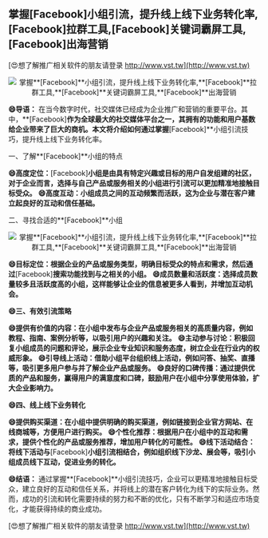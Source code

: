 ## **掌握**[Facebook]**小组引流，提升线上线下业务转化率,**[Facebook]**拉群工具,**[Facebook]**关键词霸屏工具,**[Facebook]**出海营销**

[😍想了解推广相关软件的朋友请登录 http://www.vst.tw](http://www.vst.tw)

 <center><img src="https://vst.tw/MP4/tuiguang/png/2.png" alt="掌握**[Facebook]**小组引流，提升线上线下业务转化率,**[Facebook]**拉群工具,**[Facebook]**关键词霸屏工具,**[Facebook]**出海营销"></center>

**😄导语：**
在当今数字时代，社交媒体已经成为企业推广和营销的重要平台。其中，**[Facebook]**作为全球最大的社交媒体平台之一，其拥有的功能和用户基数给企业带来了巨大的商机。本文将介绍如何通过掌握**[Facebook]**小组引流技巧，提升线上线下业务转化率。

一、了解**[Facebook]**小组的特点

**😄高度定位：**[Facebook]**小组是由具有特定兴趣或目标的用户自发组建的社区，对于企业而言，选择与自己产品或服务相关的小组进行引流可以更加精准地接触目标受众。**
**😄高度互动：小组成员之间的互动频繁而活跃，这为企业与潜在客户建立起良好的互动和信任基础。**

二、寻找合适的**[Facebook]**小组

 <center><img src="https://vst.tw/MP4/tuiguang/png/3.png" alt="掌握**[Facebook]**小组引流，提升线上线下业务转化率,**[Facebook]**拉群工具,**[Facebook]**关键词霸屏工具,**[Facebook]**出海营销"></center>

**😄目标定位：根据企业的产品或服务类型，明确目标受众的特点和需求，然后通过**[Facebook]**搜索功能找到与之相关的小组。**
**😄成员数量和活跃度：选择成员数量较多且活跃度高的小组，这样能够让企业的信息被更多人看到，并增加互动机会。**

**😄三、有效引流策略**

**😄提供有价值的内容：在小组中发布与企业产品或服务相关的高质量内容，例如教程、指南、案例分析等，以吸引用户的兴趣和关注。**
**😄主动参与讨论：积极回复小组成员的问题和评论，展示企业专业知识和服务态度，树立企业在行业内的权威形象。**
**😄引导线上活动：借助小组平台组织线上活动，例如问答、抽奖、直播等，吸引更多用户参与并了解企业产品或服务。**
**😄良好的口碑传播：通过提供优质的产品和服务，赢得用户的满意度和口碑，鼓励用户在小组中分享使用体验，扩大企业影响力。**

**😄四、线上线下业务转化**

**😄提供购买渠道：在小组中提供明确的购买渠道，例如链接到企业官方网站、在线商城等，方便用户进行购买。**
**😄个性化推荐：根据用户在小组中的互动和需求，提供个性化的产品或服务推荐，增加用户转化的可能性。**
**😄线下活动结合：将线下活动与**[Facebook]**小组引流相结合，例如组织线下沙龙、展会等，吸引小组成员线下互动，促进业务的转化。**

**😄结语：**
通过掌握**[Facebook]**小组引流技巧，企业可以更精准地接触目标受众，建立良好的互动和信任关系，并将线上的潜在客户转化为线下的实际业务。然而，成功的引流和转化需要持续的努力和不断的优化，只有不断学习和适应市场变化，才能获得持续的商业成功。

[😍想了解推广相关软件的朋友请登录 http://www.vst.tw](http://www.vst.tw)




